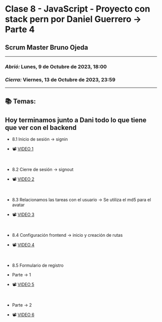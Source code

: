# Clase 8 - JavaScript - Proyecto con stack pern por Daniel Guerrero -> Parte 4
## Scrum Master Bruno Ojeda

---

### *Abrió:* Lunes, 9 de Octubre de 2023, 18:00
### *Cierra:* Viernes, 13 de Octubre de 2023, 23:59

---

## 📚 Temas:

## Hoy terminamos junto a Dani todo lo que tiene que ver con el backend

- 8.1 Inicio de sesión -> signin

- 📽 [VIDEO 1](https://drive.google.com/file/d/1L-XfBFIynig9OuNmniZlGRL4nCDhior9/view)

<br>

- 8.2 Cierre de sesión -> signout

- 📽 [VIDEO 2](https://drive.google.com/file/d/1Ce9TvPuup_vmTdkVhprEHUpnIotyf7Un/view)

<br>

- 8.3 Relacionamos las tareas con el usuario -> Se utiliza el md5 para el avatar

- 📽 [VIDEO 3](https://drive.google.com/file/d/11wAx4gz4PmGD1QgsZPHGj_mBOv2rX6zm/view)

<br>

- 8.4 Configuración frontend -> inicio y creación de rutas

- 📽 [VIDEO 4](https://drive.google.com/file/d/1f2PkfBrirhMraJubG5LLnuRvFn7Hc0-8/view)

<br>

- 8.5 Formulario de registro
- Parte -> 1

- 📽 [VIDEO 5](https://drive.google.com/file/d/1BnIcvQlNiAvGRZrP9GKUf_ScwfQ2hKs7/view)

<br>

- Parte -> 2

- 📽 [VIDEO 6](https://drive.google.com/file/d/1sw-rHQ59doNMEWQ8SWULcXLkLJDrm9yS/view)

<br>
